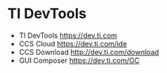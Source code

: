 # TI DevTools

* TI DevTools https://dev.ti.com
* CCS Cloud https://dev.ti.com/ide
* CCS Download http://dev.ti.com/download
* GUI Composer https://dev.ti.com/GC

